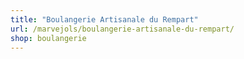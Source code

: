 ```yaml
---
title: "Boulangerie Artisanale du Rempart"
url: /marvejols/boulangerie-artisanale-du-rempart/
shop: boulangerie
---
```

